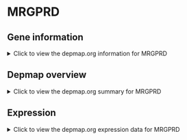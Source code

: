 <h1>MRGPRD</h1>

<h2>Gene information</h2>
<details>
  <summary>Click to view the depmap.org information for MRGPRD</summary>
  <p><a href="https://depmap.org/portal/gene/MRGPRD?tab=about" target="_BLANK">Open page in a new tab...</a></p>
  <iframe src="https://depmap.org/portal/gene/MRGPRD?tab=about" style="border:none;width:100%;height:800px"></iframe>
</details>

<h2>Depmap overview</h2>
<details>
  <summary>Click to view the depmap.org summary for MRGPRD</summary>
  <p><a href="https://depmap.org/portal/gene/MRGPRD?tab=overview" target="_BLANK">Open page in a new tab...</a></p>
  <iframe src="https://depmap.org/portal/gene/MRGPRD?tab=overview" style="border:none;width:100%;height:800px"></iframe>
</details>

<h2>Expression</h2>
<details>
  <summary>Click to view the depmap.org expression data for MRGPRD</summary>
  <p><a href="https://depmap.org/portal/gene/MRGPRD?tab=characterization" target="_BLANK">Open page in a new tab...</a></p>
  <iframe src="https://depmap.org/portal/gene/MRGPRD?tab=characterization" style="border:none;width:100%;height:800px"></iframe>
</details>


<!--
<h2>Reactome Pathway diagram</h2>
<details>
  <summary>Click to view the Reactome pathway for MRGPRD</summary>
  <p><a href="PURL" target="_BLANK">Open page in a new tab...</a></p>
  PNAME
</details>
-->


